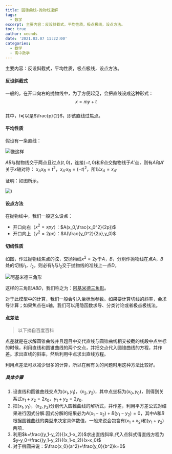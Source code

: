 ```yaml
---
title: 圆锥曲线-抛物线速解
tags:
  - 数学
excerpt: 主要内容：反设斜截式，平均性质，极点极线，设点方法。
toc: true
author: xeonds
date: '2021.03.07 11:22:00'
categories:
  - 数学
  - 高中数学
---
```

主要内容：反设斜截式，平均性质，极点极线，设点方法。

#### 反设斜截式  

一般的，在开口向右的抛物线中，为了方便起见，会把直线设成这种形式：  
$$ x=my+t $$  
其中，$t$可以是$\frac{p}{2}$，即该直线过焦点。  

#### 平均性质  

假设有一条直线：  

![像这样](/blog/images/pasted-1.png)  

$AB$与抛物线交于两点且过点$(t,0)$，连接$(-t,0)$和$B$点交抛物线于$A'$点，则有$A$和$A'$关于$x$轴对称：
$x_Ax_B = t^2$，$x_{A'}x_B=(-t)^2$，所以$x_A=x_{A'}$

证明：如图所示。  

![)](/blog/images/math-3.png)

#### 设点方法  

在抛物线中，我们一般这么设点：  

* 开口向右（$x^2=xpy$）：$A(x_0,\frac{x_0^2}{2p})$  
* 开口向上（$y^2=2px$）：$A(\frac{y_0^2}{2p},y_0)$  

#### 切线性质  

如图，作过抛物线焦点的弦，交抛物线$x^2=2y$于$A$，$B$，分别作抛物线在点$A$，$B$处的切线$l_1$，$l_2$，则必有$l_1$与$l_2$交于抛物线的准线上一点$D$。

![阿基米德三角形](/blog/images/math-2.png)  

这样的三角形$ABD$，我们称之为：[阿基米德三角形](https://zhuanlan.zhihu.com/p/71926381)。  

对于此模型中的计算，我们一般会引入坐标当参数。如果要计算切线的斜率，会求导计算；如果焦点在$x$轴，我们可以用隐函数求导、分类讨论或者极点极线法。  

#### 点差法  

>以下摘自百度百科  

点差就是在求解圆锥曲线并且题目中交代直线与圆锥曲线相交被截的线段中点坐标的时候，利用直线和圆锥曲线的两个交点，并把交点代入圆锥曲线的方程，并作差。求出直线的斜率，然后利用中点求出直线方程。  

利用点差法可以减少很多的计算，所以在解有关的问题时用这种方法比较好。  

##### 具体步骤  

1. 设直线和圆锥曲线交点为$(x_1,y_1)$，$(x_2,y_2)$，其中点坐标为$(x_0,y_0)$，则得到关系式$x_1+x_2=2x_0$，$y_1+y_2=2y_0$.  
2. 把$(x_1,y_1)$，$(x_2,y_2)$分别代入圆锥曲线的解析式，并作差，利用平方差公式对结果进行因式分解.因式分解的结果必为$A(x_1-x_2)+B(y_1-y_2)=0$，其中$A$和$B$根据圆锥曲线的类型来决定具体数值，一般来说会包含有$(x_1+x_2)$和$(y_1+y_2)$两项．  
3. 利用$k=\frac{(y_1-y_2)}{(x_1-x_2)}$求出直线斜率,代入点斜式得直线方程为$y-y_0=\frac{(y_1-y_2)}{(x_1-x_2)}(x-x_0)$
4. 对于椭圆来说：$\frac{x_0}{a^2}+\frac{y_0}{b^2}k=0$
